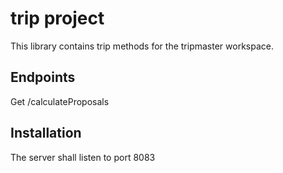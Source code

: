 # trip project
This library contains trip methods for the tripmaster workspace.

## Endpoints
Get /calculateProposals

## Installation
The server shall listen to port 8083
